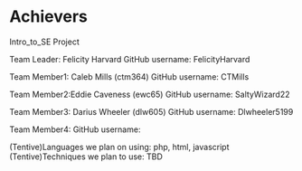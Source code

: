 # Achievers
Intro_to_SE Project

Team Leader: Felicity Harvard 
GitHub username: FelicityHarvard

Team Member1: Caleb Mills (ctm364)
GitHub username: CTMills

Team Member2:Eddie Caveness (ewc65)
GitHub username: SaltyWizard22

Team Member3: Darius Wheeler (dlw605)
GitHub username: Dlwheeler5199

Team Member4: 
GitHub username: 

(Tentive)Languages we plan on using: php, html, javascript 
(Tentive)Techniques we plan to use: TBD
